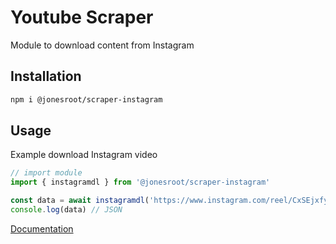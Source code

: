 # Youtube Scraper
Module to download content from Instagram

## Installation
```sh
npm i @jonesroot/scraper-instagram
```

## Usage 
Example download Instagram video
```ts
// import module
import { instagramdl } from '@jonesroot/scraper-instagram'

const data = await instagramdl('https://www.instagram.com/reel/CxSEjxfyJtN')
console.log(data) // JSON
```
[Documentation](https://jonesroot.github.io/scraper/modules/_bochilteam_scraper_instagram.html)